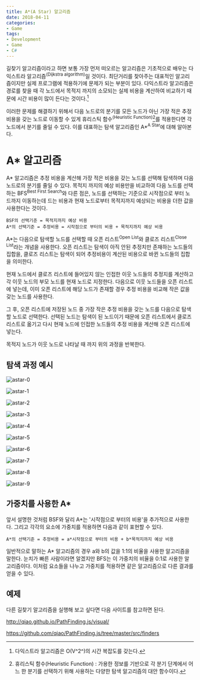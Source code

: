 ```yaml
---
title: A*(A Star) 알고리즘
date: 2018-04-11
categories:
- Game
tags:
- Development
- Game
- C#
---
```


 길찾기 알고리즘이라고 하면 보통 가장 먼저 떠오르는 알고리즘은 기초적으로 배우는 다익스트라 알고리즘<sup>(Dijkstra algorithm)</sup>일 것이다. 최단거리를 찾아주는 대표적인 알고리즘이지만 실제 프로그램에 적용하기에 문제가 되는 부분이 있다. 다익스트라 알고리즘은 경로를 찾을 때 각 노드에서 목적지 까지의 소모되는 실제 비용을 계산하여 비교하기 때문에 시간 비용이 많이 든다는 것이다.[^Dijkstra-Time]

[^Dijkstra-Time]: 다익스트라 알고리즘은 O(V^2^)의 시간 복잡도를 갖는다.

 이러한 문제를 해결하기 위해서 다음 노드로의 분기를 모든 노드가 아닌 가장 적은 추정 비용을 갖는 노드로 이동할 수 있게 휴리스틱 함수<sup>(Heuristic Function)</sup>[^Heuristic-Function]를 적용한다면 각 노드에서 분기를 줄일 수 있다. 이를 대표하는 탐색 알고리즘인 A*<sup>A Star</sup>에 대해 알아본다.

[^Heuristic-Function]: 휴리스틱 함수(Heuristic Function) : 가용한 정보를 기반으로 각 분기 단계에서 어느 한 분기를 선택하기 위해 사용하는 다양한 탐색 알고리즘의 대안 함수이다.

# A* 알고리즘

 A* 알고리즘은 추정 비용을 계산해 가장 적은 비용을 갖는 노드를 선택해 탐색하며 다음 노드로의 분기를 줄일 수 있다.  목적지 까지의 예상 비용만을 비교하여 다음 노드를 선택하는 BFS<sup>Best First Search</sup>와 다른 점은, 노드를 선택하는 기준으로 시작점으로 부터 노드까지 이동하는데 드는 비용과 현재 노드로부터 목적지까지 예상되는 비용을 더한 값을 사용한다는 것이다.

```
BSF의 선택기준 = 목적지까지 예상 비용
A*의 선택기준 = 추정비용 = 시작점으로 부터의 비용 + 목적지까지 예상 비용
```

 A*는 다음으로 탐색할 노드를 선택할 때 오픈 리스트<sup>Open List</sup>와 클로즈 리스트<sup>Close List</sup>라는 개념을 사용한다. 오픈 리스트는 탐색이 아직 안된 추정치만 존재하는 노드들의 집합을, 클로즈 리스트는 탐색이 되어 추정비용이 계산된 비용으로 바뀐 노드들의 집합을 의미한다.

 현재 노드에서 클로즈 리스트에 들어있지 않는 인접한 이웃 노드들의 추정지를 계산하고 각 이웃 노드의 부모 노드를 현재 노드로 지정한다. 다음으로 이웃 노드들을 오픈 리스트에 넣는데, 이미 오픈 리스트에 해당 노드가 존재할 경우 추정 비용을 비교해 작은 값을 갖는 노드를 사용한다.

 그 후, 오픈 리스트에 저장된 노드 중 가장 작은 추정 비용을 갖는 노드를 다음으로 탐색할 노드로 선택한다. 선택된 노드는 탐색이 된 노드이기 때문에 오픈 리스트에서 클로즈 리스트로 옮기고 다시 현재 노드에 인접한 노드들의 추정 비용을 계산해 오픈 리스트에 넣는다.

 목적지 노드가 이웃 노드로 나타날 때 까지 위의 과정을 반복한다.

## 탐색 과정 예시

![astar-0](https://user-images.githubusercontent.com/18159012/38462570-6850a3a0-3b24-11e8-8bc8-9513b1ccfc74.png)

![astar-1](https://user-images.githubusercontent.com/18159012/38462574-748d2116-3b24-11e8-8bd9-e9060a714cc1.png)

![astar-2](https://user-images.githubusercontent.com/18159012/38462575-7cb1c932-3b24-11e8-802e-80140d2ade2b.png)

![astar-3](https://user-images.githubusercontent.com/18159012/38462577-83709a1e-3b24-11e8-9297-38346867375c.png)

![astar-4](https://user-images.githubusercontent.com/18159012/38462580-8b912b1e-3b24-11e8-8868-4ca62110d15c.png)

![astar-5](https://user-images.githubusercontent.com/18159012/38462584-98e1e862-3b24-11e8-9d16-ed8894fb41fa.png)

![astar-6](https://user-images.githubusercontent.com/18159012/38462586-a2141810-3b24-11e8-9bca-e89e998650a7.png)

![astar-7](https://user-images.githubusercontent.com/18159012/38462588-aa9010b6-3b24-11e8-9a3b-927278b456a9.png)

![astar-8](https://user-images.githubusercontent.com/18159012/38462655-c80c7390-3b25-11e8-8746-61b718b2865f.png)

![astar-9](https://user-images.githubusercontent.com/18159012/38462662-dc7fef32-3b25-11e8-85f0-0aad2390fc03.png)

## 가중치를 사용한 A*

 앞서 설명한 것처럼 BSF와 달리 A*는 '시작점으로 부터의 비용'을 추가적으로 사용한다. 그리고 각각의 요소에 가중치를 적용하면 다음과 같이 표현할 수 있다.

```
A*의 선택기준 = 추정비용 = a*시작점으로 부터의 비용 + b*목적지까지 예상 비용
```

 일반적으로 말하는 A* 알고리즘의 경우 a와 b의 값을 1:1의 비율을 사용한 알고리즘을 말한다. 눈치가 빠른 사람이라면 알겠지만 BFS는 이 가중치의 비율을 0:1로 사용한 알고리즘이다. 이처럼 요소들을 나누고 가중치를 적용하면 같은 알고리즘으로 다른 결과를 얻을 수 있다.

## 예제

다른 길찾기 알고리즘을 실행해 보고 싶다면 다음 사이트를 참고하면 된다.

http://qiao.github.io/PathFinding.js/visual/

https://github.com/qiao/PathFinding.js/tree/master/src/finders
